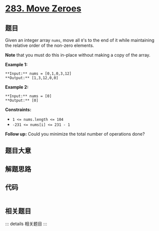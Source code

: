 # [283. Move Zeroes](https://leetcode.com/problems/move-zeroes)

## 题目

Given an integer array `nums`, move all `0`'s to the end of it while
maintaining the relative order of the non-zero elements.

**Note** that you must do this in-place without making a copy of the array.



**Example 1:**

    
    
    **Input:** nums = [0,1,0,3,12]
    **Output:** [1,3,12,0,0]
    

**Example 2:**

    
    
    **Input:** nums = [0]
    **Output:** [0]
    



**Constraints:**

  * `1 <= nums.length <= 104`
  * `-231 <= nums[i] <= 231 - 1`



**Follow up:** Could you minimize the total number of operations done?


## 题目大意

## 解题思路

## 代码

```javascript

```

## 相关题目

::: details 相关题目
:::
